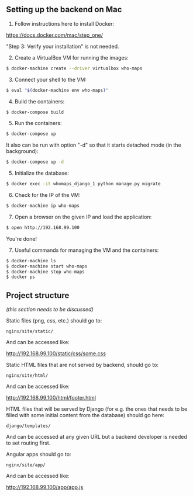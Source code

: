 ## Setting up the backend on Mac

1. Follow instructions here to install Docker:

https://docs.docker.com/mac/step_one/

"Step 3: Verify your installation" is not needed.

2. Create a VirtualBox VM for running the images:

```bash
$ docker-machine create --driver virtualbox who-maps
```

3. Connect your shell to the VM:

```bash
$ eval "$(docker-machine env who-maps)"
```

4. Build the containers:

```bash
$ docker-compose build
```

5. Run the containers:

```bash
$ docker-compose up
```

It also can be run with option "-d" so that it starts detached mode (in the background):

```bash
$ docker-compose up -d
```

5. Initialize the database:

```bash
$ docker exec -it whomaps_django_1 python manage.py migrate
```

6. Check for the IP of the VM:

```bash
$ docker-machine ip who-maps
```

7. Open a browser on the given IP and load the application:

```bash
$ open http://192.168.99.100
```

You're done!

7. Useful commands for managing the VM and the containers:

```bash
$ docker-machine ls
$ docker-machine start who-maps
$ docker-machine stop who-maps
$ docker ps
```

## Project structure
_(this section needs to be discussed)_

Static files (png, css, etc.) should go to:

`nginx/site/static/`

And can be accessed like:

http://192.168.99.100/static/css/some.css

Static HTML files that are not served by backend, should go to:

`nginx/site/html/`

And can be accessed like:

http://192.168.99.100/html/footer.html

HTML files that will be served by Django (for e.g. the ones that needs to be filled with some initial content from the database) should go here:

`django/templates/`

And can be accessed at any given URL but a backend developer is needed to set routing first.

Angular apps should go to:

`nginx/site/app/`

And can be accessed like:

http://192.168.99.100/app/app.js

